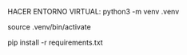 HACER ENTORNO VIRTUAL:
python3 -m venv .venv

source .venv/bin/activate

pip install -r requirements.txt
